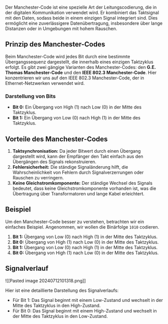 Der Manchester-Code ist eine spezielle Art der Leitungscodierung, die in der digitalen Kommunikation verwendet wird. Er kombiniert das Taktsignal mit den Daten, sodass beide in einem einzigen Signal integriert sind. Dies ermöglicht eine zuverlässigere Datenübertragung, insbesondere über lange Distanzen oder in Umgebungen mit hohem Rauschen.

## Prinzip des Manchester-Codes

Beim Manchester-Code wird jedes Bit durch eine bestimmte Übergangssequenz dargestellt, die innerhalb eines einzigen Taktzyklus erfolgt. Es gibt zwei gängige Varianten des Manchester-Codes: den **G.E. Thomas Manchester-Code** und den **IEEE 802.3 Manchester-Code**. Hier konzentrieren wir uns auf den IEEE 802.3 Manchester-Code, der in Ethernet-Netzwerken verwendet wird.

### Darstellung von Bits

- **Bit 0:** Ein Übergang von High (1) nach Low (0) in der Mitte des Taktzyklus.
- **Bit 1:** Ein Übergang von Low (0) nach High (1) in der Mitte des Taktzyklus.

## Vorteile des Manchester-Codes

1. **Taktsynchronisation:** Da jeder Bitwert durch einen Übergang dargestellt wird, kann der Empfänger den Takt einfach aus den Übergängen des Signals rekonstruieren.
2. **Fehlersicherheit:** Die ständige Signaländerung hilft, die Wahrscheinlichkeit von Fehlern durch Signalverzerrungen oder Rauschen zu verringern.
3. **Keine Gleichstromkomponente:** Der ständige Wechsel des Signals bedeutet, dass keine Gleichstromkomponente vorhanden ist, was die Übertragung über Transformatoren und lange Kabel erleichtert.

## Beispiel

Um den Manchester-Code besser zu verstehen, betrachten wir ein einfaches Beispiel. Angenommen, wir wollen die Binärfolge `1010` codieren.

1. **Bit 1:** Übergang von Low (0) nach High (1) in der Mitte des Taktzyklus.
2. **Bit 0:** Übergang von High (1) nach Low (0) in der Mitte des Taktzyklus.
3. **Bit 1:** Übergang von Low (0) nach High (1) in der Mitte des Taktzyklus.
4. **Bit 0:** Übergang von High (1) nach Low (0) in der Mitte des Taktzyklus.

## Signalverlauf
![[Pasted image 20240712101318.png]]


Hier ist eine detaillierte Darstellung des Signalverlaufs:

- Für Bit 1: Das Signal beginnt mit einem Low-Zustand und wechselt in der Mitte des Taktzyklus in den High-Zustand.
- Für Bit 0: Das Signal beginnt mit einem High-Zustand und wechselt in der Mitte des Taktzyklus in den Low-Zustand.